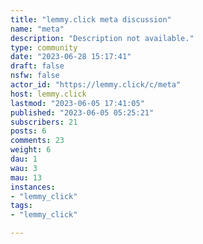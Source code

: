 ```yaml
---
title: "lemmy.click meta discussion" 
name: "meta"
description: "Description not available."
type: community
date: "2023-06-28 15:17:41"
draft: false
nsfw: false
actor_id: "https://lemmy.click/c/meta"
host: lemmy.click
lastmod: "2023-06-05 17:41:05"
published: "2023-06-05 05:25:21"
subscribers: 21
posts: 6
comments: 23
weight: 6
dau: 1
wau: 3
mau: 13
instances:
- "lemmy_click"
tags: 
- "lemmy_click"

---
```

